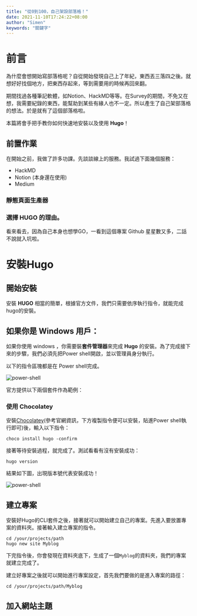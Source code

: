 ```yaml
---
title: "從0到100，自己架設部落格！"
date: 2021-11-10T17:24:22+08:00
author: "Simen"
keywords: "關鍵字"
---
```


# 前言

為什麼會想開始寫部落格呢？自從開始發現自己上了年紀，東西丟三落四之後。就想好好找個地方，把東西存起來，等到需要用的時候再回來翻。

期間找過各種筆記軟體，如Notion、HackMD等等。在Survey的期間，不免又在想，我需要紀錄的東西，能幫助到某些有緣人也不一定。所以產生了自己架部落格的想法。於是就有了這個部落格啦。

本篇將會手把手教你如何快速地安裝以及使用 **Hugo**！

## 前置作業

在開始之前，我做了許多功課。先談談線上的服務。我試過下面幾個服務：

- HackMD
- Notion (本身還在使用)
- Medium

<!-- Gastby.js Vue -->

### 靜態頁面生產器

### 選擇 HUGO 的理由。

看來看去，因為自己本身也想學GO，一看到這個專案 Github 星星數又多，二話不說就入坑啦。

# 安裝Hugo

## 開始安裝

安裝 **HUGO** 相當的簡單，根據官方文件，我們只需要依序執行指令，就能完成hugo的安裝。

## 如果你是 Windows 用戶：

如果你使用 windows ，你需要裝**套件管理器**來完成 **Hugo** 的安裝。為了完成接下來的步驟，我們必須先把Power shell開啟，並以管理員身分執行。

以下的指令區塊都是在 Power shell完成。

![power-shell](/images/hugo-tutorial-1/power-shell.png "搜尋Power Shell，以管理員身分執行")

官方提供以下兩個套件作為範例：

### 使用 Chocolatey

安裝[Chocolatey](https://chocolatey.org/)(參考官網資訊，下方複製指令便可以安裝，貼進Power shell執行即可)後，輸入以下指令：

```shell
choco install hugo -confirm
```

接著等待安裝過程，就完成了。測試看看有沒有安裝成功：


```shell
hugo version
```

結果如下圖，出現版本號代表安裝成功！

![power-shell](/images/hugo-tutorial-1/hugo-help.png "搜尋Power Shell，以管理員身分執行")

## 建立專案

安裝好Hugo的CLI套件之後，接著就可以開始建立自己的專案。先進入要放置專案的資料夾。接著輸入建立專案的指令。

```shell
cd /your/projects/path 
hugo new site Myblog
```

下完指令後，你會發現在資料夾底下，生成了一個`Myblog`的資料夾，我們的專案就建立完成了。

建立好專案之後就可以開始進行專案設定，首先我們要做的是進入專案的路徑：

```shell
cd /your/projects/path/Myblog
```

## 加入網站主題
